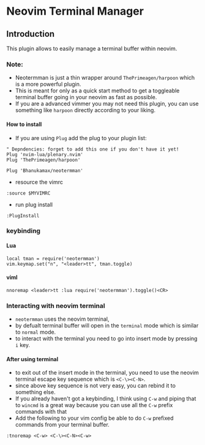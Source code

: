 # Neovim Terminal Manager


## Introduction

This plugin allows to easily manage a terminal buffer within neovim.

### Note:
- Neotermman is just a thin wrapper around `ThePrimeagen/harpoon` which is a more powerful plugin.
- This is meant for only as a quick start method to get a toggleable terminal buffer going in your neovim as fast as possible.
- If you are a advanced vimmer you may not need this plugin, you can use something like `harpoon` directly according to your liking.

#### How to install

- If you are using `Plug` add the plug to your plugin list:
```
" Depndencies: forget to add this one if you don't have it yet!
Plug 'nvim-lua/plenary.nvim'
Plug 'ThePrimeagen/harpoon'

Plug 'Bhanukamax/neotermman'
```

- resource the vimrc
```
:source $MYVIMRC
```

- run plug install
```
:PlugInstall
```

### keybinding

#### Lua

```
local tman = require('neotermman')
vim.keymap.set("n", "<leader>tt", tman.toggle)

```

#### viml

```
nnoremap <leader>tt :lua require('neotermman').toggle()<CR>
```


### Interacting with neovim terminal

- `neotermman` uses the neovim terminal,
- by defualt terminal buffer will open in the `terminal` mode which is similar to `normal` mode.
- to interact with the terminal you need to go into insert mode by pressing `i` key.

#### After using terminal
- to exit out of the insert mode in the terminal, you need to use the neovim terminal escape key sequence which is `<C-\><C-N>`.
- since above key sequence is not very easy, you can rebind it to something else.
- If you already haven't got a keybinding, I think using `C-w` and piping that to `wincmd` is a great way because you can use all the `C-w` prefix commands with that
- Add the following to your vim config be able to do `C-w` prefixed commands from your terminal buffer.
```viml
:tnoremap <C-w> <C-\><C-N><C-w>
```

